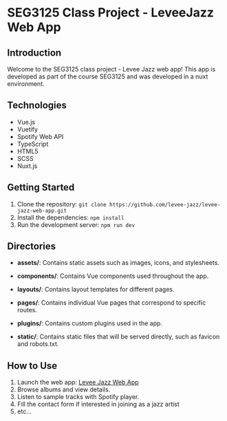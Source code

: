 # SEG3125 Class Project - LeveeJazz Web App

## Introduction

Welcome to the SEG3125 class project - Levee Jazz web app! This app is developed as part of the course SEG3125 and was developed in a nuxt environment.

## Technologies

- Vue.js
- Vuetify
- Spotify Web API
- TypeScript
- HTML5
- SCSS
- Nuxt.js

## Getting Started

1. Clone the repository: `git clone https://github.com/levee-jazz/levee-jazz-web-app.git`
2. Install the dependencies: `npm install`
3. Run the development server: `npm run dev`

## Directories

- **assets/**: Contains static assets such as images, icons, and stylesheets.

- **components/**: Contains Vue components used throughout the app.

- **layouts/**: Contains layout templates for different pages.

- **pages/**: Contains individual Vue pages that correspond to specific routes.

- **plugins/**: Contains custom plugins used in the app.

- **static/**: Contains static files that will be served directly, such as favicon and robots.txt.


## How to Use

1. Launch the web app: [Levee Jazz Web App](https://leveejazz-34q2pihe4-dsl04.vercel.app/)
2. Browse albums and view details.
3. Listen to sample tracks with Spotify player.
5. Fill the contact form if interested in joining as a jazz artist
6. etc...
